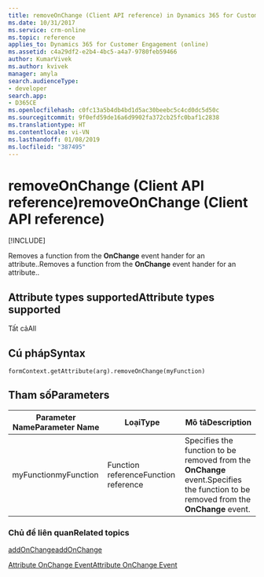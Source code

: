 ```yaml
---
title: removeOnChange (Client API reference) in Dynamics 365 for Customer Engagement| MicrosoftDocs
ms.date: 10/31/2017
ms.service: crm-online
ms.topic: reference
applies_to: Dynamics 365 for Customer Engagement (online)
ms.assetid: c4a29df2-e2b4-4bc5-a4a7-9780feb59466
author: KumarVivek
ms.author: kvivek
manager: amyla
search.audienceType:
- developer
search.app:
- D365CE
ms.openlocfilehash: c0fc13a5b4db4bd1d5ac30beebc5c4cd0dc5d50c
ms.sourcegitcommit: 9f0efd59de16a6d9902fa372cb25fc0baf1c2838
ms.translationtype: HT
ms.contentlocale: vi-VN
ms.lasthandoff: 01/08/2019
ms.locfileid: "387495"
---
```

# <a name="removeonchange-client-api-reference"></a><span data-ttu-id="5e417-102">removeOnChange (Client API reference)</span><span class="sxs-lookup"><span data-stu-id="5e417-102">removeOnChange (Client API reference)</span></span>

[!INCLUDE[](../../../../includes/cc_applies_to_update_9_0_0.md)]

<span data-ttu-id="5e417-103">Removes a function from the **OnChange** event hander for an attribute..</span><span class="sxs-lookup"><span data-stu-id="5e417-103">Removes a function from the **OnChange** event hander for an attribute..</span></span>

## <a name="attribute-types-supported"></a><span data-ttu-id="5e417-104">Attribute types supported</span><span class="sxs-lookup"><span data-stu-id="5e417-104">Attribute types supported</span></span>

<span data-ttu-id="5e417-105">Tất cả</span><span class="sxs-lookup"><span data-stu-id="5e417-105">All</span></span>

## <a name="syntax"></a><span data-ttu-id="5e417-106">Cú pháp</span><span class="sxs-lookup"><span data-stu-id="5e417-106">Syntax</span></span>

`formContext.getAttribute(arg).removeOnChange(myFunction)`

## <a name="parameters"></a><span data-ttu-id="5e417-107">Tham số</span><span class="sxs-lookup"><span data-stu-id="5e417-107">Parameters</span></span>

| <span data-ttu-id="5e417-108">Parameter Name</span><span class="sxs-lookup"><span data-stu-id="5e417-108">Parameter Name</span></span>| <span data-ttu-id="5e417-109">Loại</span><span class="sxs-lookup"><span data-stu-id="5e417-109">Type</span></span>| <span data-ttu-id="5e417-110">Mô tả</span><span class="sxs-lookup"><span data-stu-id="5e417-110">Description</span></span>  |
| --------|-----------| -----|
|<span data-ttu-id="5e417-111">myFunction</span><span class="sxs-lookup"><span data-stu-id="5e417-111">myFunction</span></span>| <span data-ttu-id="5e417-112">Function reference</span><span class="sxs-lookup"><span data-stu-id="5e417-112">Function reference</span></span>| <span data-ttu-id="5e417-113">Specifies the function to be removed from the **OnChange** event.</span><span class="sxs-lookup"><span data-stu-id="5e417-113">Specifies the function to be removed from the **OnChange** event.</span></span>|


### <a name="related-topics"></a><span data-ttu-id="5e417-114">Chủ đề liên quan</span><span class="sxs-lookup"><span data-stu-id="5e417-114">Related topics</span></span>

[<span data-ttu-id="5e417-115">addOnChange</span><span class="sxs-lookup"><span data-stu-id="5e417-115">addOnChange</span></span>](addOnChange.md)

[<span data-ttu-id="5e417-116">Attribute OnChange Event</span><span class="sxs-lookup"><span data-stu-id="5e417-116">Attribute OnChange Event</span></span>](../events/attribute-onchange.md)

